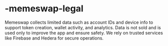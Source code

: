 # -memeswap-legal
Memeswap collects limited data such as account IDs and device info to support token creation, wallet activity, and analytics. Data is not sold and is used only to improve the app and ensure safety. We rely on trusted services like Firebase and Hedera for secure operations.
